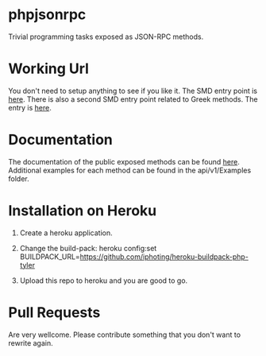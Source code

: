phpjsonrpc
==========
Trivial programming tasks exposed as JSON-RPC methods.

Working Url
===========
You don't need to setup anything to see if you like it.
The SMD entry point is [here](http://phpjsonrpc.herokuapp.com/api/v1/server.php).
There is also a second SMD entry point related to Greek methods. The entry is [here](http://phpjsonrpc.herokuapp.com/api/v1/servergreek.php).

Documentation
=============
The documentation of the public exposed methods can be found [here](http://phpjsonrpc.herokuapp.com/api/v1/Docs/).
Additional examples for each method can be found in the api/v1/Examples folder.

Installation on Heroku
======================
1. Create a heroku application.

2. Change the build-pack: 
heroku config:set BUILDPACK_URL=https://github.com/iphoting/heroku-buildpack-php-tyler

3. Upload this repo to heroku and you are good to go.

Pull Requests
=============
Are very wellcome. Please contribute something that you don't want to rewrite again.
